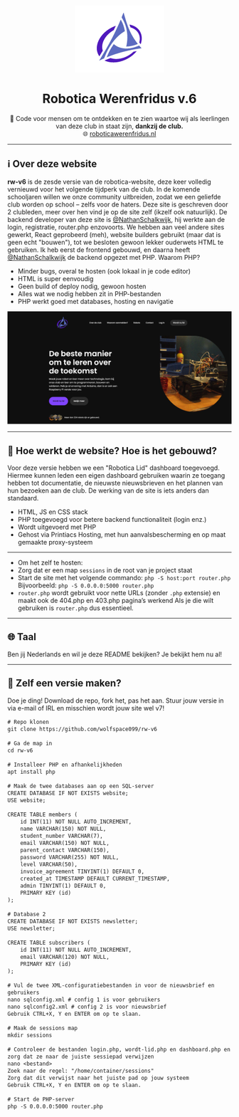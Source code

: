 <p align="center">
  <img src="images/logo-1000w.png" alt="Robotica Werenfridus Logo" width="200"/>
</p>

<h1 align="center">Robotica Werenfridus v.6</h1>

<p align="center">
  🚀 Code voor mensen om te ontdekken en te zien waartoe wij als leerlingen van deze club in staat zijn, <strong>dankzij de club.</strong><br>
  🌐 <a href="https://roboticawerenfridus.nl" target="_blank">roboticawerenfridus.nl</a>
</p>

---

## ℹ️ Over deze website

**rw-v6** is de zesde versie van de robotica-website, deze keer volledig vernieuwd voor het volgende tijdperk van de club.
In de komende schooljaren willen we onze community uitbreiden, zodat we een geliefde club worden op school – zelfs voor de haters.
Deze site is geschreven door 2 clubleden, meer over hen vind je op de site zelf (ikzelf ook natuurlijk).
De backend developer van deze site is <a href="https://github.com/NathanSchalkwijk">@NathanSchalkwijk</a>, hij werkte aan de login, registratie, router.php enzovoorts.
We hebben aan veel andere sites gewerkt, React geprobeerd (meh), website builders gebruikt (maar dat is geen echt "bouwen"), tot we besloten gewoon lekker ouderwets HTML te gebruiken.
Ik heb eerst de frontend gebouwd, en daarna heeft <a href="https://github.com/NathanSchalkwijk">@NathanSchalkwijk</a> de backend opgezet met PHP.
Waarom PHP?

* Minder bugs, overal te hosten (ook lokaal in je code editor)
* HTML is super eenvoudig
* Geen build of deploy nodig, gewoon hosten
* Alles wat we nodig hebben zit in PHP-bestanden
* PHP werkt goed met databases, hosting en navigatie

<img src="preview.png" alt="Website PREVIEW afbeelding" width="1000"/>

---

## 🔧 Hoe werkt de website? Hoe is het gebouwd?

Voor deze versie hebben we een "Robotica Lid" dashboard toegevoegd.
Hiermee kunnen leden een eigen dashboard gebruiken waarin ze toegang hebben tot documentatie, de nieuwste nieuwsbrieven en het plannen van hun bezoeken aan de club.
De werking van de site is iets anders dan standaard.

* HTML, JS en CSS stack
* PHP toegevoegd voor betere backend functionaliteit (login enz.)
* Wordt uitgevoerd met PHP
* Gehost via Printiacs Hosting, met hun aanvalsbescherming en op maat gemaakte proxy-systeem

---

* Om het zelf te hosten:
* Zorg dat er een map `sessions` in de root van je project staat
* Start de site met het volgende commando: `php -S host:port router.php`
  Bijvoorbeeld: `php -S 0.0.0.0:5000 router.php`
* `router.php` wordt gebruikt voor nette URLs (zonder `.php` extensie) en maakt ook de 404.php en 403.php pagina’s werkend
  Als je die wilt gebruiken is `router.php` dus essentieel.

---

## 🌐 Taal

Ben jij Nederlands en wil je deze README bekijken? Je bekijkt hem nu al!

---

## 🍴 Zelf een versie maken?

Doe je ding! Download de repo, fork het, pas het aan.
Stuur jouw versie in via e-mail of IRL en misschien wordt jouw site wel v7!

```
# Repo klonen
git clone https://github.com/wolfspace099/rw-v6

# Ga de map in
cd rw-v6

# Installeer PHP en afhankelijkheden
apt install php

# Maak de twee databases aan op een SQL-server
CREATE DATABASE IF NOT EXISTS website;
USE website;

CREATE TABLE members (
    id INT(11) NOT NULL AUTO_INCREMENT,
    name VARCHAR(150) NOT NULL,
    student_number VARCHAR(7),
    email VARCHAR(150) NOT NULL,
    parent_contact VARCHAR(150),
    password VARCHAR(255) NOT NULL,
    level VARCHAR(50),
    invoice_agreement TINYINT(1) DEFAULT 0,
    created_at TIMESTAMP DEFAULT CURRENT_TIMESTAMP,
    admin TINYINT(1) DEFAULT 0,
    PRIMARY KEY (id)
);

# Database 2
CREATE DATABASE IF NOT EXISTS newsletter;
USE newsletter;

CREATE TABLE subscribers (
    id INT(11) NOT NULL AUTO_INCREMENT,
    email VARCHAR(120) NOT NULL,
    PRIMARY KEY (id)
);

# Vul de twee XML-configuratiebestanden in voor de nieuwsbrief en gebruikers
nano sqlconfig.xml # config 1 is voor gebruikers
nano sqlconfig2.xml # config 2 is voor nieuwsbrief
Gebruik CTRL+X, Y en ENTER om op te slaan.

# Maak de sessions map
mkdir sessions

# Controleer de bestanden login.php, wordt-lid.php en dashboard.php en zorg dat ze naar de juiste sessiepad verwijzen
nano <bestand>
Zoek naar de regel: "/home/container/sessions"  
Zorg dat dit verwijst naar het juiste pad op jouw systeem  
Gebruik CTRL+X, Y en ENTER om op te slaan.

# Start de PHP-server
php -S 0.0.0.0:5000 router.php
```
